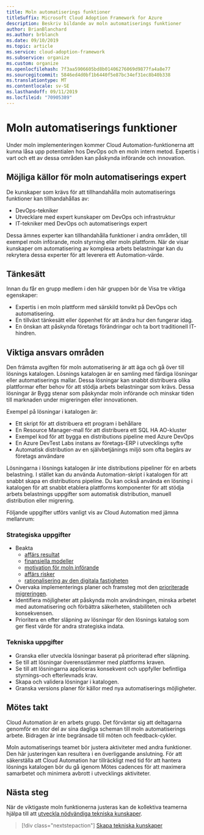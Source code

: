 ```yaml
---
title: Moln automatiserings funktioner
titleSuffix: Microsoft Cloud Adoption Framework for Azure
description: Beskriv bildande av moln automatiserings funktioner
author: BrianBlanchard
ms.author: brblanch
ms.date: 09/10/2019
ms.topic: article
ms.service: cloud-adoption-framework
ms.subservice: organize
ms.custom: organize
ms.openlocfilehash: 7f3aa5906605bd8b01406276069d9877fa4a8e77
ms.sourcegitcommit: 5846ed4d0bf1b6440f5e87bc34ef31ec8b40b338
ms.translationtype: MT
ms.contentlocale: sv-SE
ms.lasthandoff: 09/11/2019
ms.locfileid: "70905389"
---
```

# <a name="cloud-automation-capabilities"></a>Moln automatiserings funktioner

Under moln implementeringen kommer Cloud Automation-funktionerna att kunna låsa upp potentialen hos DevOps och en moln intern metod. Expertis i vart och ett av dessa områden kan påskynda införande och innovation.

## <a name="possible-sources-for-cloud-automation-expertise"></a>Möjliga källor för moln automatiserings expert

De kunskaper som krävs för att tillhandahålla moln automatiserings funktioner kan tillhandahållas av:

- DevOps-tekniker
- Utvecklare med expert kunskaper om DevOps och infrastruktur
- IT-tekniker med DevOps och automatiserings expert

Dessa ämnes experter kan tillhandahålla funktioner i andra områden, till exempel moln införande, moln styrning eller moln plattform. När de visar kunskaper om automatisering av komplexa arbets belastningar kan du rekrytera dessa experter för att leverera ett Automation-värde.

## <a name="mindset"></a>Tänkesätt

Innan du får en grupp medlem i den här gruppen bör de Visa tre viktiga egenskaper:

- Expertis i en moln plattform med särskild tonvikt på DevOps och automatisering.
- En tillväxt tänkesätt eller öppenhet för att ändra hur den fungerar idag.
- En önskan att påskynda företags förändringar och ta bort traditionell IT-hindren.

## <a name="key-responsibilities"></a>Viktiga ansvars områden

Den främsta avgiften för moln automatisering är att äga och gå över till lösnings katalogen. Lösnings katalogen är en samling med färdiga lösningar eller automatiserings mallar. Dessa lösningar kan snabbt distribuera olika plattformar efter behov för att stödja arbets belastningar som krävs. Dessa lösningar är Bygg stenar som påskyndar moln införande och minskar tiden till marknaden under migreringen eller innovationen.

Exempel på lösningar i katalogen är:

- Ett skript för att distribuera ett program i behållare
- En Resource Manager-mall för att distribuera ett SQL HA AO-kluster
- Exempel kod för att bygga en distributions pipeline med Azure DevOps
- En Azure DevTest Labs instans av företags-ERP i utvecklings syfte
- Automatisk distribution av en självbetjänings miljö som ofta begärs av företags användare

Lösningarna i lösnings katalogen är inte distributions pipeliner för en arbets belastning. I stället kan du använda Automation-skript i katalogen för att snabbt skapa en distributions pipeline. Du kan också använda en lösning i katalogen för att snabbt etablera plattforms komponenter för att stödja arbets belastnings uppgifter som automatisk distribution, manuell distribution eller migrering.

Följande uppgifter utförs vanligt vis av Cloud Automation med jämna mellanrum:

### <a name="strategic-tasks"></a>Strategiska uppgifter

- Beakta
  - [affärs resultat](../business-strategy/business-outcomes/index.md)
  - [finansiella modeller](../business-strategy/financial-models.md)
  - [motivation för moln införande](../business-strategy/motivations-why-are-we-moving-to-the-cloud.md)
  - [affärs risker](../governance/policy-compliance/risk-tolerance.md)
  - [rationalisering av den digitala fastigheten](../digital-estate/overview.md)
- Övervaka implementerings planer och framsteg mot den [prioriterade migreringen](../migrate/migration-considerations/assess/release-iteration-backlog.md).
- Identifiera möjligheter att påskynda moln användningen, minska arbetet med automatisering och förbättra säkerheten, stabiliteten och konsekvensen.
- Prioritera en efter släpning av lösningar för den lösnings katalog som ger flest värde för andra strategiska indata.

### <a name="technical-tasks"></a>Tekniska uppgifter

- Granska eller utveckla lösningar baserat på prioriterad efter släpning.
- Se till att lösningar överensstämmer med plattforms kraven.
- Se till att lösningarna appliceras konsekvent och uppfyller befintliga styrnings-och efterlevnads krav.
- Skapa och validera lösningar i katalogen.
- Granska versions planer för källor med nya automatiserings möjligheter.

## <a name="meeting-cadence"></a>Mötes takt

Cloud Automation är en arbets grupp. Det förväntar sig att deltagarna genomför en stor del av sina dagliga scheman till moln automatiserings arbete. Bidragen är inte begränsade till möten och feedback-cykler.

Moln automatiserings teamet bör justera aktiviteter med andra funktioner. Den här justeringen kan resultera i en överliggande anslutning. För att säkerställa att Cloud Automation har tillräckligt med tid för att hantera lösnings katalogen bör du gå igenom Mötes cadences för att maximera samarbetet och minimera avbrott i utvecklings aktiviteter.

## <a name="next-steps"></a>Nästa steg

När de viktigaste moln funktionerna justeras kan de kollektiva teamerna hjälpa till att [utveckla nödvändiga tekniska kunskaper](./suggested-skills.md).

> [!div class="nextstepaction"]
> [Skapa tekniska kunskaper](./suggested-skills.md)
